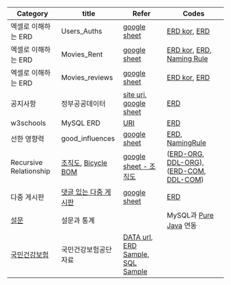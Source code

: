 | Category | title | Refer | Codes |
| ----- | --- | ------ | ------ |
| 엑셀로 이해하는 ERD |  Users_Auths  | [google sheet](https://docs.google.com/spreadsheets/d/1dqRAKg9Hl7gOh1Ggjj5Q5eGea8fMjyO5/edit#gid=1779620113) | [ERD kor](./cases/Users_Auths/Users_Auths_kor.vuerd), [ERD](./cases/Users_Auths/Users_Auths.vuerd) |
| 엑셀로 이해하는 ERD | Movies_Rent | [google sheet](https://docs.google.com/spreadsheets/d/169ItvOOWA1sKsMN4isgYPVX7hrhE5yYnQkwaFJitqUg/edit#gid=0) | [ERD kor](./cases/Movies/Movies_Rents_kor.vuerd), [ERD](./cases/Movies/Movies_Rents.vuerd), [Naming Rule](https://docs.google.com/spreadsheets/d/1kdOFuZeXcbqzDF6pqY_9FSAOgCL5Z8nHz9JX6ab3Q0g/edit#gid=0)|
| 엑셀로 이해하는 ERD | Movies_reviews   | [google sheet ](https://docs.google.com/spreadsheets/d/1xHF-54RIRfYPNv-pFuIud8_bv4R2rHWJjK_BxIWZKQA/edit#gid=1202945779) | [ERD kor](./cases/Movies/Movies_reviews_kor.vuerd), [ERD](./cases/Movies/Movies_reviews.vuerd) |
| 공지사항  | 정부공공데이터 | [site uri](https://www.data.go.kr/bbs/ntc/selectNoticeListView.do), [google sheet](https://docs.google.com/spreadsheets/d/1cJJPa-qk2dksuycV0tuls2zGP2G--iQXoqDrPXviny0/edit#gid=0) | [ERD](./cases/Notices/Notice.vuerd) |
| w3schools | MySQL ERD | [URI](https://www.w3schools.com/mysql/default.asp) | [ERD](./cases/w3schools_com/w3schools_MySQL.vuerd) |
| 선한 영향력 | good_influences | [google sheet](https://docs.google.com/spreadsheets/d/19w5WcWmFKs9F3pd3kHcMlyyStuiOnZ1-/edit#gid=734761325) | [ERD](./cases/Good_Influences/Good_Influences.vuerd), [NamingRule](./cases/Good_Influences/Good_Influences_Naming_Rules.pdf) |
| Recursive Relationship | [조직도](https://www.klac.or.kr/images/organization_img_202202.jpg), [Bicycle BOM](https://mecaluxcom.cdnwm.com/blog/img/bom-bill-of-materials-bicycle.1.0.jpg) | [google sheet - 조직도](https://docs.google.com/spreadsheets/d/1OotZbciNITSX_pRW3WBh_G0RAWRj4KyCZoPnWhaeYqc/edit#gid=1115783314) |([ERD-ORG](./cases/Organizations/ERD.vuerd), [DDL-ORG](./cases/Organizations/DDL.sql)), ([ERD-COM](./cases/Commons/ERD.vuerd), [DDL-COM](./cases/Commons/DDL.sql)) |
| 다중 게시판  | [댓글 있는 다중 게시판](http://www.gasengi.com) | [google sheet](https://docs.google.com/spreadsheets/d/1zBANUTXxLpeK9Jwwi8Ktxtl2Y-5shOwLzWMWUo4ueL0/edit#gid=0) |[ERD](./cases/Boards/multi_board.vuerd) |
| [설문](./cases/polls/) | 설문과 통계 | | MySQL과 [Pure Java](./cases/polls/codes/java/) 연동 |
| [국민건강보험](./cases/NationalHealthInsurance/) | 국민건강보험공단 자료 | [DATA url](https://nhiss.nhis.or.kr/bd/ab/bdaba001cv.do), [ERD Sample](./cases/NationalHealthInsurance/ERDwithSample.vuerd), [SQL Sample](./cases/NationalHealthInsurance/DDLwithSample.sql) | |
